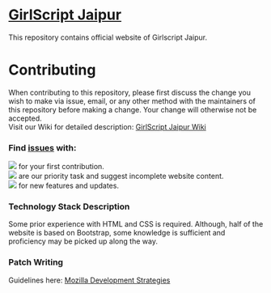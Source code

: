 # [GirlScript Jaipur](https://girlscript.js.org)
 
This repository contains official website of Girlscript Jaipur.

# Contributing
When contributing to this repository, please first discuss the change you wish to make via issue, email, or any other method with the maintainers of this repository before making a change. Your change will otherwise not be accepted.  
Visit our Wiki for detailed description: [GirlScript Jaipur Wiki](https://github.com/girlscriptjaipur/girlscriptjaipur.github.io/wiki)

### Find [issues](https://github.com/girlscriptjaipur/girlscriptjaipur.github.io/issues) with:  
![](https://img.shields.io/badge/label:-good%20first%20issue-%237057ff.svg) for your first contribution.  
![](https://img.shields.io/badge/label%3A-priority-%234ec633.svg) are our priority task and suggest incomplete website content.  
![](https://img.shields.io/badge/label%3A-enhancement-%a2eeef.svg) for new features and updates.


### Technology Stack Description

Some prior experience with HTML and CSS is required. Although, half of the website is based on Bootstrap, some knowledge is sufficient and proficiency may be picked up along the way.

### Patch Writing

Guidelines here: [Mozilla Development Strategies](https://developer.mozilla.org/en-US/docs/Mozilla/Mozilla_development_strategies)
